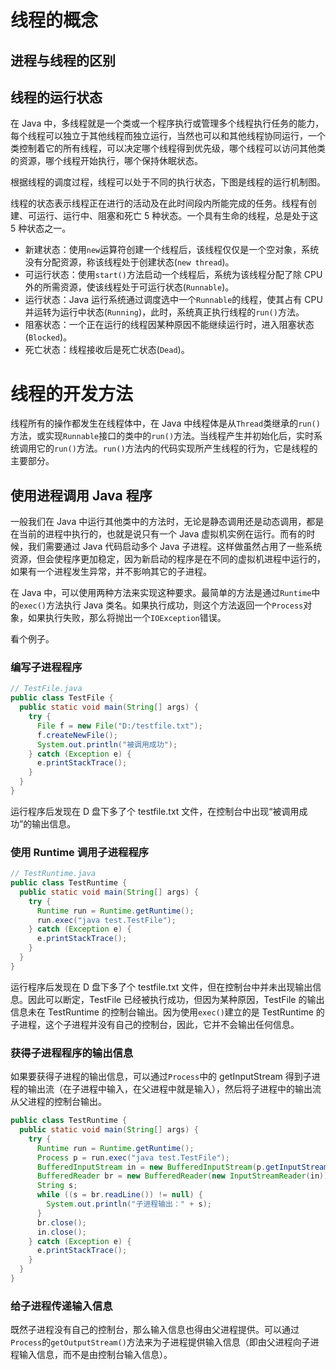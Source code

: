 


# 线程的概念
## 进程与线程的区别
## 线程的运行状态
在 Java 中，多线程就是一个类或一个程序执行或管理多个线程执行任务的能力，每个线程可以独立于其他线程而独立运行，当然也可以和其他线程协同运行，一个类控制着它的所有线程，可以决定哪个线程得到优先级，哪个线程可以访问其他类的资源，哪个线程开始执行，哪个保持休眠状态。

根据线程的调度过程，线程可以处于不同的执行状态，下图是线程的运行机制图。


线程的状态表示线程正在进行的活动及在此时间段内所能完成的任务。线程有创建、可运行、运行中、阻塞和死亡 5 种状态。一个具有生命的线程，总是处于这 5 种状态之一。
* 新建状态：使用`new`运算符创建一个线程后，该线程仅仅是一个空对象，系统没有分配资源，称该线程处于创建状态(`new thread`)。
* 可运行状态：使用`start()`方法启动一个线程后，系统为该线程分配了除 CPU 外的所需资源，使该线程处于可运行状态(`Runnable`)。
* 运行状态：Java 运行系统通过调度选中一个`Runnable`的线程，使其占有 CPU 并运转为运行中状态(`Running`)，此时，系统真正执行线程的`run()`方法。
* 阻塞状态：一个正在运行的线程因某种原因不能继续运行时，进入阻塞状态(`Blocked`)。
* 死亡状态：线程接收后是死亡状态(`Dead`)。


# 线程的开发方法
线程所有的操作都发生在线程体中，在 Java 中线程体是从`Thread`类继承的`run()`方法，或实现`Runnable`接口的类中的`run()`方法。当线程产生并初始化后，实时系统调用它的`run()`方法。`run()`方法内的代码实现所产生线程的行为，它是线程的主要部分。

## 使用进程调用 Java 程序
一般我们在 Java 中运行其他类中的方法时，无论是静态调用还是动态调用，都是在当前的进程中执行的，也就是说只有一个 Java 虚拟机实例在运行。而有的时候，我们需要通过 Java 代码启动多个 Java 子进程。这样做虽然占用了一些系统资源，但会使程序更加稳定，因为新启动的程序是在不同的虚拟机进程中运行的，如果有一个进程发生异常，并不影响其它的子进程。

在 Java 中，可以使用两种方法来实现这种要求。最简单的方法是通过`Runtime`中的`exec()`方法执行 Java 类名。如果执行成功，则这个方法返回一个`Process`对象，如果执行失败，那么将抛出一个`IOException`错误。

看个例子。
### 编写子进程程序
```java
// TestFile.java
public class TestFile {
  public static void main(String[] args) {
    try {
      File f = new File("D:/testfile.txt");
      f.createNewFile();
      System.out.println("被调用成功");
    } catch (Exception e) {
      e.printStackTrace();
    }
  }
}
```
运行程序后发现在 D 盘下多了个 testfile.txt 文件，在控制台中出现“被调用成功”的输出信息。
### 使用 Runtime 调用子进程程序
```java
// TestRuntime.java
public class TestRuntime {
  public static void main(String[] args) {
    try {
      Runtime run = Runtime.getRuntime();
      run.exec("java test.TestFile");
    } catch (Exception e) {
      e.printStackTrace();
    }
  }
}
```
运行程序后发现在 D 盘下多了个 testfile.txt 文件，但在控制台中并未出现输出信息。因此可以断定，TestFile 已经被执行成功，但因为某种原因，TestFile 的输出信息未在 TestRuntime 的控制台输出。因为使用`exec()`建立的是 TestRuntime 的子进程，这个子进程并没有自己的控制台，因此，它并不会输出任何信息。
### 获得子进程程序的输出信息
如果要获得子进程的输出信息，可以通过`Process`中的 getInputStream 得到子进程的输出流（在子进程中输入，在父进程中就是输入），然后将子进程中的输出流从父进程的控制台输出。
```java
public class TestRuntime {
  public static void main(String[] args) {
    try {
      Runtime run = Runtime.getRuntime();
      Process p = run.exec("java test.TestFile");
      BufferedInputStream in = new BufferedInputStream(p.getInputStream());
      BufferedReader br = new BufferedReader(new InputStreamReader(in));
      String s;
      while ((s = br.readLine()) != null) {
        System.out.println("子进程输出：" + s);
      }
      br.close();
      in.close();
    } catch (Exception e) {
      e.printStackTrace();
    }
  }
}
```
### 给子进程传递输入信息
既然子进程没有自己的控制台，那么输入信息也得由父进程提供。可以通过`Process`的`getOutputStream()`方法来为子进程提供输入信息（即由父进程向子进程输入信息，而不是由控制台输入信息）。
